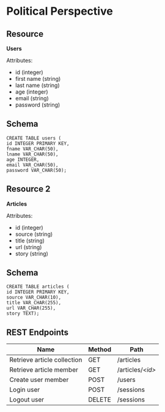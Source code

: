 # Political Perspective

## Resource

**Users**

Attributes:

* id (integer)
* first name (string)
* last name (string)
* age (integer)
* email (string)
* password (string)

## Schema

```psql
CREATE TABLE users (
id INTEGER PRIMARY KEY,
fname VAR_CHAR(50),
lname VAR_CHAR(50),
age INTEGER,
email VAR_CHAR(50),
password VAR_CHAR(50);
```

## Resource 2

**Articles**

Attributes:

* id (integer)
* source (string)
* title (string)
* url (string)
* story (string)

## Schema

```psql
CREATE TABLE articles (
id INTEGER PRIMARY KEY,
source VAR_CHAR(10),
title VAR_CHAR(255),
url VAR_CHAR(255),
story TEXT);
```

## REST Endpoints

Name                           | Method | Path
-------------------------------|--------|------------------
Retrieve article collection    | GET    | /articles
Retrieve article member        | GET    | /articles/*\<id\>*
Create user member             | POST   | /users
Login user                     | POST   | /sessions
Logout user                    | DELETE | /sessions
